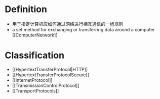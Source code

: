 # Definition
- 用于指定计算机应如何通过网络进行相互通信的一组规则
-  a set method for exchanging or transferring data around a computer [[ComputerNetwork]]
# Classification
- [[HypertextTransferProtocol|HTTP]]
- [[HypertextTransferProtocolSecure]]
- [[InternetProtocol]]
- [[TransmissionControlProtocol]]
- [[TransportProtocols]]
